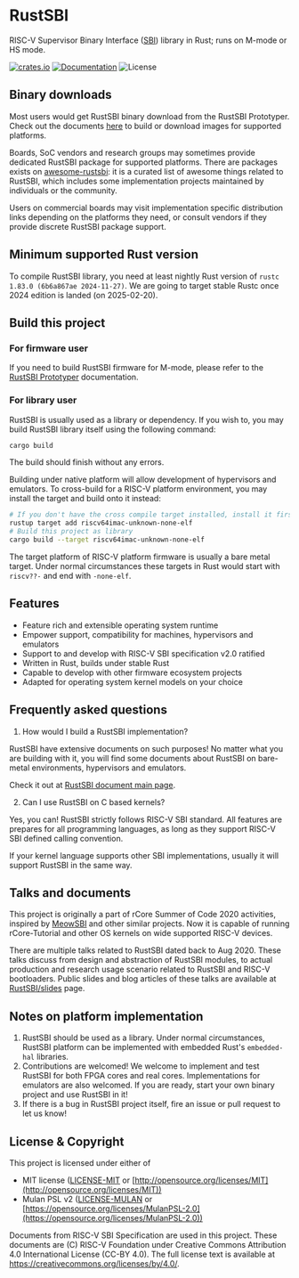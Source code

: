 # RustSBI

RISC-V Supervisor Binary Interface ([SBI](https://github.com/riscv-non-isa/riscv-sbi-doc/)) library in Rust; runs on M-mode or HS mode.

[![crates.io](https://img.shields.io/crates/v/rustsbi.svg)](https://crates.io/crates/rustsbi)
[![Documentation](https://docs.rs/rustsbi/badge.svg)](https://docs.rs/rustsbi)
![License](https://img.shields.io/crates/l/rustsbi.svg)

## Binary downloads

Most users would get RustSBI binary download from the RustSBI Prototyper. Check out the documents [here](https://github.com/rustsbi/rustsbi/tree/main/prototyper)
to build or download images for supported platforms.

Boards, SoC vendors and research groups may sometimes provide dedicated RustSBI package for supported platforms.
There are packages exists on [awesome-rustsbi](https://github.com/rustsbi/awesome-rustsbi): it is a curated list of
awesome things related to RustSBI, which includes some implementation projects maintained by individuals or the community.

Users on commercial boards may visit implementation specific distribution links depending on the platforms they need,
or consult vendors if they provide discrete RustSBI package support.

## Minimum supported Rust version

To compile RustSBI library, you need at least nightly Rust version of `rustc 1.83.0 (6b6a867ae 2024-11-27)`.
We are going to target stable Rustc once 2024 edition is landed (on 2025-02-20).

## Build this project

### For firmware user

If you need to build RustSBI firmware for M-mode, please refer to the [RustSBI Prototyper](prototyper/README.md) documentation.

### For library user

RustSBI is usually used as a library or dependency. If you wish to, you may build RustSBI library itself using the
following command:

```bash
cargo build
```

The build should finish without any errors.

Building under native platform will allow development of hypervisors and emulators.
To cross-build for a RISC-V platform environment, you may install the target and build onto it instead:

```bash
# If you don't have the cross compile target installed, install it first
rustup target add riscv64imac-unknown-none-elf
# Build this project as library
cargo build --target riscv64imac-unknown-none-elf
```

The target platform of RISC-V platform firmware is usually a bare metal target.
Under normal circumstances these targets in Rust would start with `riscv??-` and end with `-none-elf`.

## Features

- Feature rich and extensible operating system runtime
- Empower support, compatibility for machines, hypervisors and emulators
- Support to and develop with RISC-V SBI specification v2.0 ratified
- Written in Rust, builds under stable Rust
- Capable to develop with other firmware ecosystem projects
- Adapted for operating system kernel models on your choice

## Frequently asked questions

1. How would I build a RustSBI implementation?

RustSBI have extensive documents on such purposes! No matter what you are building with it, you will find some
documents about RustSBI on bare-metal environments, hypervisors and emulators.

Check it out at [RustSBI document main page](https://docs.rs/rustsbi).

2. Can I use RustSBI on C based kernels?

Yes, you can! RustSBI strictly follows RISC-V SBI standard. All features are prepares for all programming languages,
as long as they support RISC-V SBI defined calling convention.

If your kernel language supports other SBI implementations, usually it will support RustSBI in the same way.

## Talks and documents

This project is originally a part of rCore Summer of Code 2020 activities, inspired
by [MeowSBI](https://github.com/meow-chip/MeowSBI) and other similar projects. Now it is capable of running
rCore-Tutorial and other OS kernels on wide supported RISC-V devices.

There are multiple talks related to RustSBI dated back to Aug 2020. These talks discuss from design and abstraction of
RustSBI modules, to actual production and research usage scenario related to RustSBI and RISC-V bootloaders. Public
slides and blog articles of these talks are available at [RustSBI/slides](https://github.com/rustsbi/slides) page.

## Notes on platform implementation

1. RustSBI should be used as a library. Under normal circumstances, RustSBI platform can be implemented
   with embedded Rust's `embedded-hal` libraries.
2. Contributions are welcomed! We welcome to implement and test RustSBI for both FPGA cores and real cores.
   Implementations for emulators are also welcomed. If you are ready, start your own binary project and use
   RustSBI in it!
3. If there is a bug in RustSBI project itself, fire an issue or pull request to let us know!

## License & Copyright

This project is licensed under either of

- MIT license ([LICENSE-MIT](LICENSE-MIT) or [http://opensource.org/licenses/MIT](http://opensource.org/licenses/MIT))
- Mulan PSL v2 ([LICENSE-MULAN](LICENSE-MULAN) or [https://opensource.org/licenses/MulanPSL-2.0](https://opensource.org/licenses/MulanPSL-2.0))

Documents from RISC-V SBI Specification are used in this project. These documents are (C) RISC-V Foundation under
Creative Commons Attribution 4.0 International License (CC-BY 4.0). The full license text is available
at https://creativecommons.org/licenses/by/4.0/.
